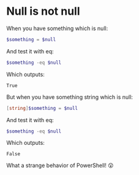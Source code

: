 # Null is not null

When you have something which is null:

```powershell
$something = $null
```

And test it with eq:

```powershell
$something -eq $null
```

Which outputs:

```
True
```

But when you have something string which is null:

```powershell
[string]$something = $null
```

And test it with eq:

```powershell
$something -eq $null
```

Which outputs:

```
False
```

What a strange behavior of PowerShell! 😲

